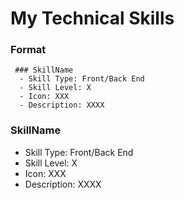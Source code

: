 # My Technical Skills

### Format

```text
 ### SkillName
  - Skill Type: Front/Back End
  - Skill Level: X
  - Icon: XXX
  - Description: XXXX
```

 ### SkillName
  - Skill Type: Front/Back End
  - Skill Level: X
  - Icon: XXX
  - Description: XXXX
